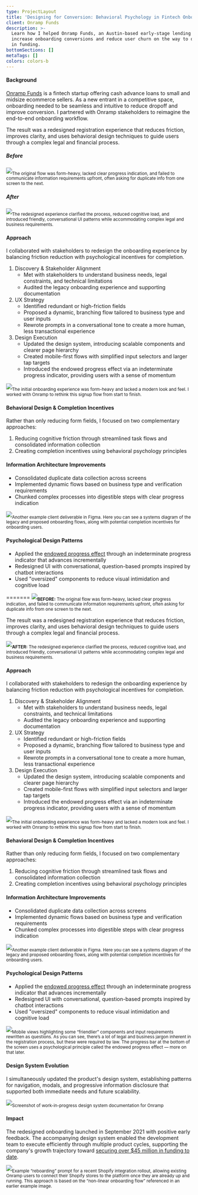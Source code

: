 ```yaml
---
type: ProjectLayout
title: 'Designing for Conversion: Behavioral Psychology in Fintech Onboarding'
client: Onramp Funds
description: >-
  Learn how I helped Onramp Funds, an Austin-based early-stage lending startup,
  increase onboarding conversions and reduce user churn on the way to over $45M
  in funding.
bottomSections: []
metaTags: []
colors: colors-b
---
```

#### Background

[Onramp Funds](https://www.onrampfunds.com) is a fintech startup offering cash advance loans to small and midsize ecommerce sellers. As a new entrant in a competitive space, onboarding needed to be seamless and intuitive to reduce dropoff and improve conversion. I partnered with Onramp stakeholders to reimagine the end-to-end onboarding workflow.

The result was a redesigned registration experience that reduces friction, improves clarity, and uses behavioral design techniques to guide users through a complex legal and financial process.

##### Before

![](/images/onramp-onboarding-before.png)<sub>The original flow was form-heavy, lacked clear progress indication, and failed to communicate information requirements upfront, often asking for duplicate info from one screen to the next.</sub>

##### After

![](/images/onramp-onboarding-flow-after.gif)<sub>The redesigned experience clarified the process, reduced cognitive load, and introduced friendly, conversational UI patterns while accommodating complex legal and business requirements.</sub>

#### Approach

I collaborated with stakeholders to redesign the onboarding experience by balancing friction reduction with psychological incentives for completion.

1. Discovery & Stakeholder Alignment
    * Met with stakeholders to understand business needs, legal constraints, and technical limitations
    * Audited the legacy onboarding experience and supporting documentation
2. UX Strategy
    * Identified redundant or high-friction fields
    * Proposed a dynamic, branching flow tailored to business type and user inputs
    * Rewrote prompts in a conversational tone to create a more human, less transactional experience
3. Design Execution
    * Updated the design system, introducing scalable components and clearer page hierarchy
    * Created mobile-first flows with simplified input selectors and larger tap targets
    * Introduced the endowed progress effect via an indeterminate progress indicator, providing users with a sense of momentum

![](/images/onramp-onboarding-figma.png)<sub>The initial onboarding experience was form-heavy and lacked a modern look and feel. I worked with Onramp to rethink this signup flow from start to finish.</sub>

#### Behavioral Design & Completion Incentives

Rather than only reducing form fields, I focused on two complementary approaches:
1. Reducing cognitive friction through streamlined task flows and consolidated information collection
2. Creating completion incentives using behavioral psychology principles

#### Information Architecture Improvements

* Consolidated duplicate data collection across screens
* Implemented dynamic flows based on business type and verification requirements
* Chunked complex processes into digestible steps with clear progress indication

![](/images/onramp-deliverable-figma.png)<sub>Another example client deliverable in Figma. Here you can see a systems diagram of the legacy and proposed onboarding flows, along with potential completion incentives for onboarding users.</sub>

#### Psychological Design Patterns

* Applied the [endowed progress effect](https://www.jstor.org/stable/10.1086/500480) through an indeterminate progress indicator that advances incrementally
* Redesigned UI with conversational, question-based prompts inspired by chatbot interactions
* Used "oversized" components to reduce visual intimidation and cognitive load

=======
![](/images/onramp-onboarding-before.png)<sub>**BEFORE:**</sub><sub> The original flow was form-heavy, lacked clear progress indication, and failed to communicate information requirements upfront, often asking for duplicate info from one screen to the next.</sub>

The result was a redesigned registration experience that reduces friction, improves clarity, and uses behavioral design techniques to guide users through a complex legal and financial process.

![](/images/onramp-onboarding-flow-after.gif)<sub>**AFTER:**</sub><sub> The redesigned experience clarified the process, reduced cognitive load, and introduced friendly, conversational UI patterns while accommodating complex legal and business requirements.</sub>

#### Approach

I collaborated with stakeholders to redesign the onboarding experience by balancing friction reduction with psychological incentives for completion.

1. Discovery & Stakeholder Alignment
    * Met with stakeholders to understand business needs, legal constraints, and technical limitations
    * Audited the legacy onboarding experience and supporting documentation
2. UX Strategy
    * Identified redundant or high-friction fields
    * Proposed a dynamic, branching flow tailored to business type and user inputs
    * Rewrote prompts in a conversational tone to create a more human, less transactional experience
3. Design Execution
    * Updated the design system, introducing scalable components and clearer page hierarchy
    * Created mobile-first flows with simplified input selectors and larger tap targets
    * Introduced the endowed progress effect via an indeterminate progress indicator, providing users with a sense of momentum

![](/images/onramp-onboarding-figma.png)<sub>The initial onboarding experience was form-heavy and lacked a modern look and feel. I worked with Onramp to rethink this signup flow from start to finish.</sub>

#### Behavioral Design & Completion Incentives

Rather than only reducing form fields, I focused on two complementary approaches:
1. Reducing cognitive friction through streamlined task flows and consolidated information collection
2. Creating completion incentives using behavioral psychology principles

#### Information Architecture Improvements

* Consolidated duplicate data collection across screens
* Implemented dynamic flows based on business type and verification requirements
* Chunked complex processes into digestible steps with clear progress indication

![](/images/onramp-deliverable-figma.png)<sub>Another example client deliverable in Figma. Here you can see a systems diagram of the legacy and proposed onboarding flows, along with potential completion incentives for onboarding users.</sub>

#### Psychological Design Patterns

* Applied the [endowed progress effect](https://www.jstor.org/stable/10.1086/500480) through an indeterminate progress indicator that advances incrementally
* Redesigned UI with conversational, question-based prompts inspired by chatbot interactions
* Used "oversized" components to reduce visual intimidation and cognitive load

![](/images/onramp-mobile\(1\).png)<sub>Mobile views highlighting some “friendlier” components and input requirements rewritten as questions. As you can see, there’s a lot of legal and business jargon inherent in the registration process, but these were required by law. The progress bar at the bottom of the screen uses a psychological principle called the endowed progress effect — more on that later.</sub>

#### Design System Evolution

I simultaneously updated the product's design system, establishing patterns for navigation, modals, and progressive information disclosure that supported both immediate needs and future scalability.

![](/images/onramp-figma-design-system.png)<sub>Screenshot of work-in-progress design system documentation for Onramp</sub>

#### Impact

The redesigned onboarding launched in September 2021 with positive early feedback. The accompanying design system enabled the development team to execute efficiently through multiple product cycles, supporting the company's growth trajectory toward [securing over $45 million in funding to date](https://www.crunchbase.com/organization/onramp-funds).

![](/images/onramp-shopify-integration-reboarding.png)<sub>Example “reboarding” prompt for a recent Shopify integration rollout, allowing existing Onramp users to connect their Shopify stores to the platform once they are already up and running. This approach is based on the “non-linear onboarding flow” referenced in an earlier example image.</sub>
